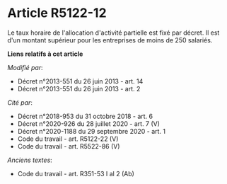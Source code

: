 # Article R5122-12

Le taux horaire de l'allocation d'activité partielle est fixé par décret. Il est d'un montant supérieur pour les entreprises
de moins de 250 salariés.

**Liens relatifs à cet article**

_Modifié par_:

  - Décret n°2013-551 du 26 juin 2013 - art. 14
  - Décret n°2013-551 du 26 juin 2013 - art. 2

_Cité par_:

  - Décret n°2018-953 du 31 octobre 2018 - art. 6
  - Décret n°2020-926 du 28 juillet 2020 - art. 7 (V)
  - Décret n°2020-1188 du 29 septembre 2020 - art. 1
  - Code du travail - art. R5122-22 (V)
  - Code du travail - art. R5522-86 (V)

_Anciens textes_:

  - Code du travail - art. R351-53 I al 2 (Ab)
